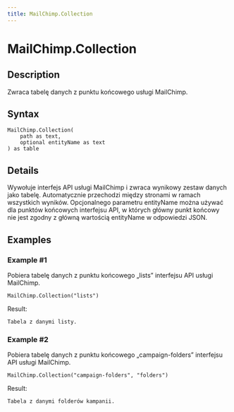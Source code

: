 ```yaml
---
title: MailChimp.Collection
---
```


# MailChimp.Collection


## Description

Zwraca tabelę danych z punktu końcowego usługi MailChimp.


## Syntax

```powerquery
MailChimp.Collection(
    path as text,
    optional entityName as text
) as table
```


## Details

Wywołuje interfejs API usługi MailChimp i zwraca wynikowy zestaw danych jako tabelę. Automatycznie przechodzi między stronami w ramach wszystkich wyników. Opcjonalnego parametru entityName można używać dla punktów końcowych interfejsu API, w których główny punkt końcowy nie jest zgodny z główną wartością entityName w odpowiedzi JSON.


## Examples

### Example #1 
Pobiera tabelę danych z punktu końcowego „lists” interfejsu API usługi MailChimp.
```powerquery
MailChimp.Collection("lists")
```

Result: 
```powerquery
Tabela z danymi listy.
```


### Example #2 
Pobiera tabelę danych z punktu końcowego „campaign-folders” interfejsu API usługi MailChimp.
```powerquery
MailChimp.Collection("campaign-folders", "folders")
```

Result: 
```powerquery
Tabela z danymi folderów kampanii.
```



